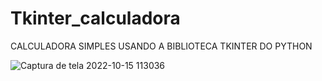 # Tkinter_calculadora

CALCULADORA SIMPLES USANDO A BIBLIOTECA TKINTER DO PYTHON

![Captura de tela 2022-10-15 113036](https://user-images.githubusercontent.com/69704112/195991878-8962336b-5c1e-40ac-a2b3-25856def2742.png)
